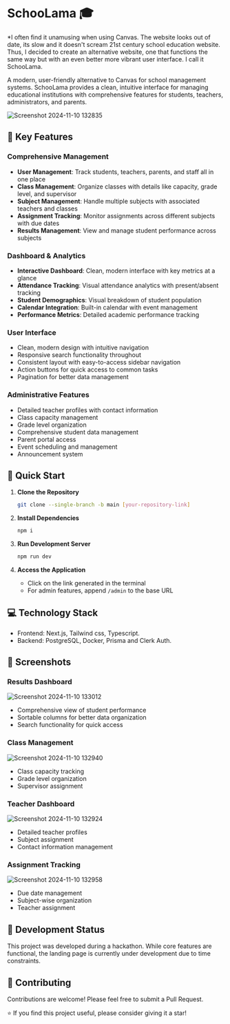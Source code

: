 # SchooLama 🎓

*I often find it unamusing when using Canvas. The website looks out of date, its slow and it doesn't scream 21st century school education website. Thus, I decided to create an alternative website, one that functions the same way but with an even better more vibrant user interface. I call it SchooLama.

A modern, user-friendly alternative to Canvas for school management systems. SchooLama provides a clean, intuitive interface for managing educational institutions with comprehensive features for students, teachers, administrators, and parents.

![Screenshot 2024-11-10 132835](https://github.com/user-attachments/assets/d120e281-d548-45c2-b32b-015e1f0729a2)

## 🌟 Key Features

### Comprehensive Management
- **User Management**: Track students, teachers, parents, and staff all in one place
- **Class Management**: Organize classes with details like capacity, grade level, and supervisor
- **Subject Management**: Handle multiple subjects with associated teachers and classes
- **Assignment Tracking**: Monitor assignments across different subjects with due dates
- **Results Management**: View and manage student performance across subjects

### Dashboard & Analytics
- **Interactive Dashboard**: Clean, modern interface with key metrics at a glance
- **Attendance Tracking**: Visual attendance analytics with present/absent tracking
- **Student Demographics**: Visual breakdown of student population
- **Calendar Integration**: Built-in calendar with event management
- **Performance Metrics**: Detailed academic performance tracking

### User Interface
- Clean, modern design with intuitive navigation
- Responsive search functionality throughout
- Consistent layout with easy-to-access sidebar navigation
- Action buttons for quick access to common tasks
- Pagination for better data management

### Administrative Features
- Detailed teacher profiles with contact information
- Class capacity management
- Grade level organization
- Comprehensive student data management
- Parent portal access
- Event scheduling and management
- Announcement system

## 🚀 Quick Start

1. **Clone the Repository**
   ```bash
   git clone --single-branch -b main [your-repository-link]
   ```

2. **Install Dependencies**
   ```bash
   npm i
   ```

3. **Run Development Server**
   ```bash
   npm run dev
   ```

4. **Access the Application**
   - Click on the link generated in the terminal
   - For admin features, append `/admin` to the base URL

## 💻 Technology Stack
- Frontend: Next.js, Tailwind css, Typescript.
- Backend: PostgreSQL, Docker, Prisma and Clerk Auth.

## 📸 Screenshots

### Results Dashboard

![Screenshot 2024-11-10 133012](https://github.com/user-attachments/assets/7dc4b95c-4bd4-49e7-9624-624dac53b345)

- Comprehensive view of student performance
- Sortable columns for better data organization
- Search functionality for quick access

### Class Management

![Screenshot 2024-11-10 132940](https://github.com/user-attachments/assets/fd1d4dc7-70d5-483d-9924-4758b0b7877c)

- Class capacity tracking
- Grade level organization
- Supervisor assignment

### Teacher Dashboard

![Screenshot 2024-11-10 132924](https://github.com/user-attachments/assets/27f41c65-03ae-45d4-977c-83c996ecf77d)

- Detailed teacher profiles
- Subject assignment
- Contact information management

### Assignment Tracking

![Screenshot 2024-11-10 132958](https://github.com/user-attachments/assets/6ecc1d38-0325-42b8-9b77-0f3f3bd4d41a)

- Due date management
- Subject-wise organization
- Teacher assignment

## 🚧 Development Status
This project was developed during a hackathon. While core features are functional, the landing page is currently under development due to time constraints.

## 🤝 Contributing

Contributions are welcome! Please feel free to submit a Pull Request.

⭐ If you find this project useful, please consider giving it a star!
